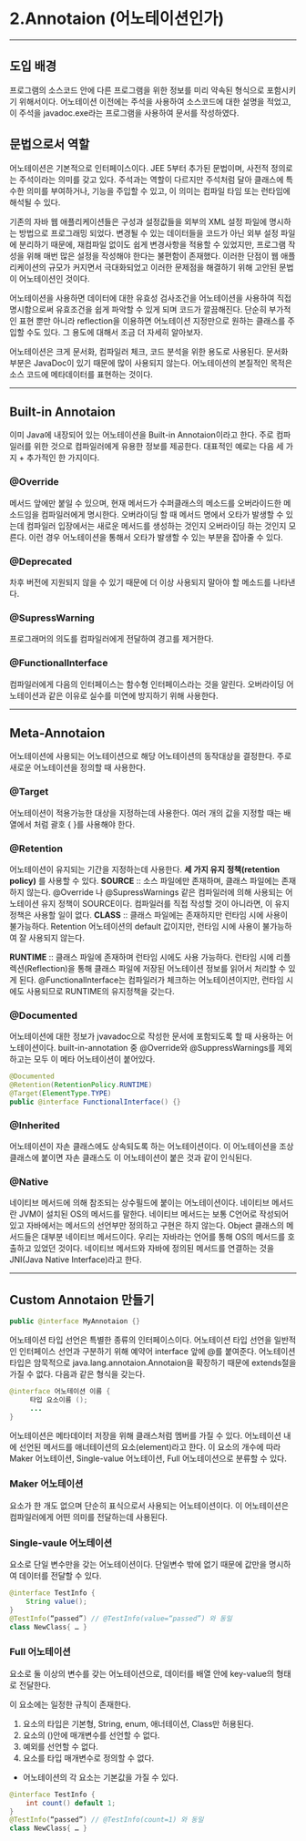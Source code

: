 # 2.Annotaion (어노테이션인가)
----
## 도입 배경
프로그램의 소스코드 안에 다른 프로그램을 위한 정보를 미리 약속된 형식으로 포함시키기 위해서이다. 어노테이션 이전에는 주석을 사용하여 소스코드에 대한 설명을 적었고, 이 주석을 javadoc.exe라는 프로그램을 사용하여 문서를 작성하였다.

## 문법으로서 역할
어노테이션은 기본적으로 인터페이스이다. JEE 5부터 추가된 문법이며, 사전적 정의로는 주석이라는 의미를 갖고 있다. 주석과는 역할이 다르지만 주석처럼 달아 클래스에 특수한 의미를 부여하거나, 기능을 주입할 수 있고, 이 의미는 컴파일 타임 또는 런타임에 해석될 수 있다.

기존의 자바 웹 애플리케이션들은 구성과 설정값들을 외부의 XML 설정 파일에 명시하는 방법으로 프로그래밍 되었다. 변경될 수 있는 데이터들을 코드가 아닌 외부 설정 파일에 분리하기 때문에, 재컴파일 없이도 쉽게 변경사항을 적용할 수 있었지만, 프로그램 작성을 위해 매번 많은 설정을 작성해야 한다는 불편함이 존재했다. 이러한 단점이 웹 애플리케이션의 규모가 커지면서 극대화되었고 이러한 문제점을 해결하기 위해 고안된 문법이 어노테이션인 것이다.

 

어노테이션을 사용하면 데이터에 대한 유효성 검사조건을 어노테이션을 사용하여 직접 명시함으로써 유효조건을 쉽게 파악할 수 있게 되며 코드가 깔끔해진다. 단순히 부가적인 표현 뿐만 아니라 reflection을 이용하면 어노테이션 지정만으로 원하는 클래스를 주입할 수도 있다. 그 용도에 대해서 조금 더 자세히 알아보자.

어노테이션은 크게 문서화, 컴파일러 체크, 코드 분석을 위한 용도로 사용된다. 문서화 부분은 JavaDoc이 있기 때문에 많이 사용되지 않는다. 어노테이션의 본질적인 목적은 소스 코드에 메타데이터를 표현하는 것이다.

---
## Built-in Annotaion
이미 Java에 내장되어 있는 어노테이션을 Built-in Annotaion이라고 한다.
주로 컴파일러를 위한 것으로 컴파일러에게 유용한 정보를 제공한다.
대표적인 예로는 다음 세 가지 + 추가적인 한 가지이다.

### @Override
메서드 앞에만 붙일 수 있으며, 현재 메서드가 수퍼클래스의 메소드를 오버라이드한 메소드임을 컴파일러에게 명시한다.
오버라이딩 할 때 메서드 명에서 오타가 발생할 수 있는데 컴파일러 입장에서는 새로운 메서드를 생성하는 것인지 오버라이딩 하는 것인지 모른다. 이런 경우 어노테이션을 통해서 오타가 발생할 수 있는 부분을 잡아줄 수 있다.

### @Deprecated
차후 버전에 지원되지 않을 수 있기 때문에 더 이상 사용되지 말아야 할 메소드를 나타낸다.

### @SupressWarning
프로그래머의 의도를 컴파일러에게 전달하여 경고를 제거한다.

### @FunctionalInterface
컴파일러에게 다음의 인터페이스는 함수형 인터페이스라는 것을 알린다. 오버라이딩 어노테이션과 같은 이유로 실수를 미연에 방지하기 위해 사용한다.

---
## Meta-Annotaion
어노테이션에 사용되는 어노테이션으로 해당 어노테이션의 동작대상을 결정한다.
주로 새로운 어노테이션을 정의할 때 사용한다.
### @Target
어노테이션이 적용가능한 대상을 지정하는데 사용한다. 여러 개의 값을 지정할 때는 배열에서 처럼 괄호 { }를 사용해야 한다.

### @Retention
어노테이션이 유지되는 기간을 지정하는데 사용한다.
**세 가지 유지 정책(retention policy)**
를 사용할 수 있다.
**SOURCE** :: 소스 파일에만 존재하며, 클래스 파일에는 존재하지 않는다.
@Override 나 @SupressWarnings 같은 컴파일러에 의해 사용되는 어노테이션 유지 정책이 SOURCE이다. 컴파일러를 직접 작성할 것이 아니라면, 이 유지 정책은 사용할 일이 없다.
**CLASS** :: 클래스 파일에는 존재하지만 런타임 시에 사용이 불가능하다. Retention 어노테이션의 default 값이지만, 런타임 시에 사용이 불가능하여 잘 사용되지 않는다.

 
**RUNTIME** :: 클래스 파일에 존재하며 런타임 시에도 사용 가능하다. 런타임 시에 리플렉션(Reflection)을 통해 클래스 파일에 저장된 어노테이션 정보를 읽어서 처리할 수 있게 된다. @FunctionalInterface는 컴파일러가 체크하는 어노테이션이지만, 런타임 시에도 사용되므로 RUNTIME의 유지정책을 갖는다.

### @Documented
어노테이션에 대한 정보가 jvavadoc으로 작성한 문서에 포함되도록 할 때 사용하는 어노테이션이다. built-in-annotation 중 @Override와 @SuppressWarnings를 제외하고는 모두 이 메타 어노테이션이 붙어있다.

``` Java
@Documented
@Retention(RetentionPolicy.RUNTIME)
@Target(ElementType.TYPE)
public @interface FunctionalInterface() {}
```

### @Inherited
어노테이션이 자손 클래스에도 상속되도록 하는 어노테이션이다. 이 어노테이션을 조상 클래스에 붙이면 자손 클래스도 이 어노테이션이 붙은 것과 같이 인식된다.


### @Native
네이티브 메서드에 의해 참조되는 상수필드에 붙이는 어노테이션이다. 네이티브 메서드란 JVM이 설치된 OS의 메서드를 말한다. 네이티브 메서드는 보통 C언어로 작성되어 있고 자바에서는 메서드의 선언부만 정의하고 구현은 하지 않는다. Object 클래스의 메서드들은 대부분 네이티브 메서드이다. 우리는 자바라는 언어를 통해 OS의 메서드를 호출하고 있었던 것이다. 네이티브 메서드와 자바에 정의된 메서드를 연결하는 것을 JNI(Java Native Interface)라고 한다.


---
## Custom Annotaion 만들기
```Java
public @interface MyAnnotaion {}
```

어노테이션 타입 선언은 특별한 종류의 인터페이스이다.
어노테이션 타입 선언을 일반적인 인터페이스 선언과 구분하기 위해 예약어 interface 앞에 @를 붙여준다.
어노테이션 타입은 암묵적으로 java.lang.annotaion.Annotaion을 확장하기 때문에 extends절을 가질 수 없다.
다음과 같은 형식을 갖는다.
```Java
@interface 어노테이션 이름 {
     타입 요소이름 ();
     ...
}
```
어노테이션은 메타데이터 저장을 위해 클래스처럼 멤버를 가질 수 있다. 어노테이션 내에 선언된 메서드를 애너테이션의 요소(element)라고 한다. 이 요소의 개수에 따라 Maker 어노테이션, Single-value 어노테이션, Full 어노테이션으로 분류할 수 있다.

### Maker 어노테이션
요소가 한 개도 없으며 단순히 표식으로서 사용되는 어노테이션이다. 이 어노테이션은 컴파일러에게 어떤 의미를 전달하는데 사용된다.

### Single-vaule 어노테이션
요소로 단일 변수만을 갖는 어노테이션이다. 단일변수 밖에 없기 때문에 값만을 명시하여 데이터를 전달할 수 있다.
```Java
@interface TestInfo {
    String value();
}
@TestInfo(“passed”) // @TestInfo(value=“passed”) 와 동일
class NewClass{ … }
```

### Full 어노테이션
요소로 둘 이상의 변수를 갖는 어노테이션으로, 데이터를 배열 안에 key-value의 형태로 전달한다.

이 요소에는 일정한 규칙이 존재한다.
1. 요소의 타입은 기본형, String, enum, 애너테이션, Class만 허용된다.
2. 요소의 ()안에 매개변수를 선언할 수 없다.
3. 예외를 선언할 수 없다.
4. 요소를 타입 매개변수로 정의할 수 없다.
+ 어노테이션의 각 요소는 기본값을 가질 수 있다.
```Java
@interface TestInfo {
    int count() default 1;
}
@TestInfo(“passed”) // @TestInfo(count=1) 와 동일
class NewClass{ … }
```